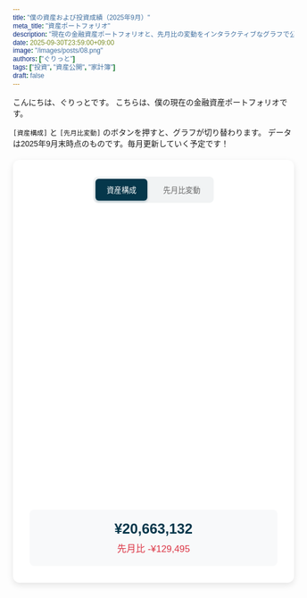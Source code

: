 ```yaml
---
title: "僕の資産および投資成績（2025年9月）"
meta_title: "資産ポートフォリオ"
description: "現在の金融資産ポートフォリオと、先月比の変動をインタラクティブなグラフで公開します。"
date: 2025-09-30T23:59:00+09:00
image: "/images/posts/08.png"
authors: ["ぐりっと"]
tags: ["投資", "資産公開", "家計簿"]
draft: false
---
```


こんにちは、ぐりっとです。
こちらは、僕の現在の金融資産ポートフォリオです。

`[資産構成]` と `[先月比変動]` のボタンを押すと、グラフが切り替わります。
データは2025年9月末時点のものです。毎月更新していく予定です！

<script src="https://cdnjs.cloudflare.com/ajax/libs/Chart.js/3.9.1/chart.min.js"></script>
<script src="https://cdnjs.cloudflare.com/ajax/libs/chartjs-plugin-datalabels/2.2.0/chartjs-plugin-datalabels.min.js"></script>

<style>
  * {
    font-family: 'Noto Sans JP', sans-serif;
  }
  .chart-container {
    max-width: 800px;
    margin: 20px auto;
    background: white;
    border-radius: 12px;
    box-shadow: 0 4px 12px rgba(0,0,0,0.1);
    padding: 30px;
  }
  .controls { text-align: center; margin-bottom: 30px; }
  .btn-group { display: inline-flex; gap: 8px; background: #f1f3f4; padding: 4px; border-radius: 8px; }
  .toggle-btn { padding: 10px 20px; border: none; background: transparent; color: #666; border-radius: 6px; cursor: pointer; font-weight: 500; transition: all 0.3s ease; font-family: 'Noto Sans JP', sans-serif; }
  .toggle-btn.active { background: #05374b; color: white; box-shadow: 0 2px 4px rgba(5, 55, 75, 0.3); }
  .toggle-btn:hover:not(.active) { background: #e8eaed; }
  .chart-wrapper { position: relative; height: 500px; }
  .summary-info { margin-top: 20px; padding: 20px; background: #f8f9fa; border-radius: 8px; text-align: center; }
  .total-amount { font-size: 1.8em; font-weight: 700; color: #05374b; margin-bottom: 8px; }
  .month-change { font-size: 1.2em; font-weight: 500; }
  .positive { color: #2e8b57; }
  .negative { color: #dc3545; }
  @media (max-width: 768px) {
    .chart-container { padding: 20px; margin: 10px; }
    .chart-wrapper { height: 400px; }
    .btn-group { flex-direction: column; width: 100%; }
    .toggle-btn { width: 100%; margin: 2px 0; }
    .total-amount { font-size: 1.5em; }
  }
</style>

<div class="chart-container">
  <div class="controls">
    <div class="btn-group">
      <button class="toggle-btn active" data-chart="composition">資産構成</button>
      <button class="toggle-btn" data-chart="change">先月比変動</button>
    </div>
  </div>
  
  <div class="chart-wrapper">
    <canvas id="financialChart1"></canvas>
  </div>
  
  <div class="summary-info">
    <div class="total-amount">¥20,663,132</div>
    <div class="month-change negative">先月比 -¥129,495</div>
  </div>
</div>

<script is:inline>
  // Chart.js読み込みチェック
  if (typeof Chart === 'undefined') {
    console.error('Chart.js が読み込まれていません');
  }
  // データラベルプラグインの登録
  if (typeof ChartDataLabels !== 'undefined') {
    Chart.register(ChartDataLabels);
  }
  
  // 中央テキスト描画プラグイン
  const centerTextPlugin = {
    id: 'centerText',
    beforeDraw: function(chart) {
      const { ctx, width, height } = chart;
      ctx.restore();
      
      const fontSize = Math.min(width, height) / 12.5 * 0.9;
      ctx.font = `bold ${fontSize}px Noto Sans JP`;
      ctx.textBaseline = 'middle';
      ctx.textAlign = 'center';
      ctx.fillStyle = '#05374b';
      
      const line1 = '2025年9月';
      const line2 = '金融資産';
      const textX = width / 2;
      const textY = height / 2 - fontSize * 1.2;
      const lineHeight = fontSize * 1.2;
      
      ctx.fillText(line1, textX, textY - lineHeight / 2);
      ctx.fillText(line2, textX, textY + lineHeight / 2);
      ctx.save();
    }
  };
  
  // プラグインを登録
  Chart.register(centerTextPlugin);
  
  // データ定義
  const financialData1 = {
    composition: { "現金": 2179247, "投資信託": 9986647, "米国株": 3962662, "ETF": 3203993, "インドネシア株": 525880, "日本株": 382600, "マレーシア株": 209755, "仮想通貨": 212348, "企業型DC": 42095 },
    change: { "投資信託": 183863, "日本株": 37100, "ETF": 32729, "米国株": 5382, "現金": -354223, "インドネシア株": -19269, "仮想通貨": -10494, "マレーシア株": -4583, "企業型DC": 0 }
  };
  
  // カラーパレット
  const itemColors1 = {
    "現金": '#05374b', "投資信託": '#A2D7D4', "米国株": '#FFBADD', "ETF": '#BAB454', "インドネシア株": '#BADDFF', "日本株": '#C4C8E1', "マレーシア株": '#FFE4B5', "仮想通貨": '#E6E6FA', "企業型DC": '#D3D3D3'
  };
  
  let chartInstance1 = null;
  
  // チャート作成関数
  function createFinancialChart1(dataType) {
    const ctx = document.getElementById('financialChart1').getContext('2d');
    
    if (chartInstance1) {
      chartInstance1.destroy();
    }
    
    const data = financialData1[dataType];
    const labels = Object.keys(data);
    const values = Object.values(data);
    const backgroundColors = labels.map(label => itemColors1[label] || '#cccccc');
    
    const chartConfig = {
      type: 'doughnut',
      data: {
        labels: labels,
        datasets: [{
          data: values.map(Math.abs),
          backgroundColor: backgroundColors,
          borderWidth: 2,
          borderColor: '#ffffff'
        }]
      },
      options: {
        responsive: true,
        maintainAspectRatio: false,
        plugins: {
          datalabels: {
            color: '#ffffff',
            font: function(context) {
              const labelName = labels[context.dataIndex];
              if (dataType === 'change' && labelName === 'インドネシア株') {
                return { family: 'Noto Sans JP', size: 11, weight: 'bold' };
              }
              return { family: 'Noto Sans JP', size: 22, weight: 'bold' };
            },
            formatter: function(value, context) {
              const originalValue = values[context.dataIndex];
              const totalAbs = values.reduce((sum, v) => sum + Math.abs(v), 0);
              const percentage = ((Math.abs(originalValue) / totalAbs) * 100);
              const labelName = labels[context.dataIndex];
              
              if (percentage < 5) return '';
              
              if (dataType === 'composition') {
                return labelName + '\n(' + percentage.toFixed(1) + '%)';
              } else {
                const sign = originalValue >= 0 ? '+' : '';
                return labelName + '\n(' + sign + (originalValue / 10000).toFixed(0) + '万)';
              }
            },
            display: function(context) {
              const originalValue = values[context.dataIndex];
              const totalAbs = values.reduce((sum, v) => sum + Math.abs(v), 0);
              const percentage = ((Math.abs(originalValue) / totalAbs) * 100);
              return percentage >= 5;
            }
          },
          legend: {
            position: 'bottom',
            labels: {
              padding: 20,
              usePointStyle: true,
              font: { family: 'Noto Sans JP', size: 12 },
              generateLabels: function(chart) {
                const data = chart.data;
                if (data.labels.length && data.datasets.length) {
                  return data.labels.map((label, i) => {
                    const value = values[i];
                    const absValue = Math.abs(value);
                    const percentage = ((absValue / values.reduce((sum, v) => sum + Math.abs(v), 0)) * 100).toFixed(1);
                    
                    let displayText = label;
                    if (dataType === 'composition') {
                      displayText += ` (${percentage}%)`;
                    } else {
                      displayText += ` (${value >= 0 ? '+' : ''}${value.toLocaleString()}円)`;
                    }
                    
                    return {
                      text: displayText,
                      fillStyle: backgroundColors[i],
                      hidden: false,
                      index: i
                    };
                  });
                }
                return [];
              }
            }
          },
          tooltip: {
            backgroundColor: 'rgba(0,0,0,0.8)',
            titleFont: { family: 'Noto Sans JP', size: 14 },
            bodyFont: { family: 'Noto Sans JP', size: 12 },
            callbacks: {
              label: function(context) {
                const value = values[context.dataIndex];
                const absValue = Math.abs(value);
                if (dataType === 'composition') {
                  const percentage = ((absValue / values.reduce((sum, v) => sum + Math.abs(v), 0)) * 100).toFixed(1);
                  return `${context.label}: ¥${absValue.toLocaleString()} (${percentage}%)`;
                } else {
                  return `${context.label}: ${value >= 0 ? '+' : ''}¥${value.toLocaleString()}`;
                }
              }
            }
          }
        },
        animation: {
          animateRotate: true,
          duration: 1000
        },
        elements: {
          arc: {
            borderWidth: 2
          }
        }
      },
      plugins: [ChartDataLabels, centerTextPlugin]
    };
    chartInstance1 = new Chart(ctx, chartConfig);
  }
  
  // イベントリスナー
  document.addEventListener('DOMContentLoaded', function() {
    // DOMが読み込まれた後にチャートを作成
    createFinancialChart1('composition');
    
    // ボタンイベント
    document.querySelectorAll('.toggle-btn').forEach(btn => {
      btn.addEventListener('click', function() {
        document.querySelectorAll('.toggle-btn').forEach(b => b.classList.remove('active'));
        this.classList.add('active');
        const chartType = this.getAttribute('data-chart');
        createFinancialChart1(chartType);
      });
    });
  });
</script>